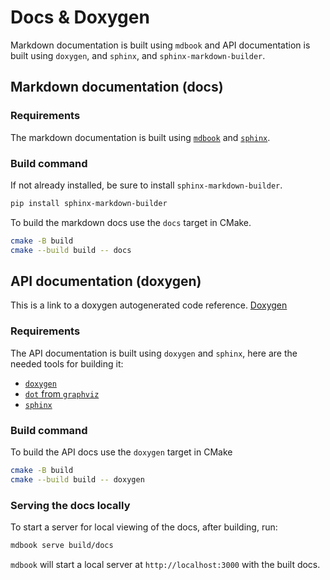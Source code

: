 # Docs & Doxygen

 Markdown documentation is built using `mdbook` and API documentation is built using `doxygen`, and `sphinx`, and `sphinx-markdown-builder`.

 ## Markdown documentation (docs)

 ### Requirements

 The markdown documentation is built using [`mdbook`](https://github.com/rust-lang/mdBook) and [`sphinx`](https://www.sphinx-doc.org/en/master/).

 ### Build command

 If not already installed, be sure to install `sphinx-markdown-builder`.

 ```bash
 pip install sphinx-markdown-builder
 ```

 To build the markdown docs use the `docs` target in CMake.

 ```sh
 cmake -B build
cmake --build build -- docs
```
## API documentation (doxygen)
This is a link to a doxygen autogenerated code reference.
[Doxygen](./doxygen/html/files.html)

 ### Requirements

 The API documentation is built using `doxygen` and `sphinx`, here are the needed tools for building it:

 - [`doxygen`](https://www.doxygen.nl/index.html)
 - [`dot` from `graphviz`](https://graphviz.org/)
 - [`sphinx`](https://www.sphinx-doc.org/en/master/)

### Build command

To build the API docs use the `doxygen` target in CMake

```sh
cmake -B build
cmake --build build -- doxygen
```

### Serving the docs locally

To start a server for local viewing of the docs, after building, run:

```sh
mdbook serve build/docs
```

`mdbook` will start a local server at `http://localhost:3000` with the built docs.
